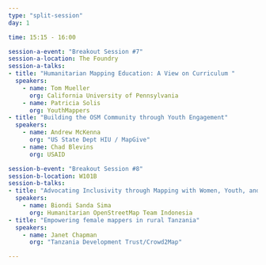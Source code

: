 ```yaml
---
type: "split-session"
day: 1

time: 15:15 - 16:00

session-a-event: "Breakout Session #7"
session-a-location: The Foundry
session-a-talks:
- title: "Humanitarian Mapping Education: A View on Curriculum "
  speakers:
    - name: Tom Mueller
      org: California University of Pennsylvania 
    - name: Patricia Solis
      org: YouthMappers
- title: "Building the OSM Community through Youth Engagement"
  speakers:
    - name: Andrew McKenna
      org: "US State Dept HIU / MapGive"
    - name: Chad Blevins
      org: USAID

session-b-event: "Breakout Session #8"
session-b-location: W101B
session-b-talks:
- title: "Advocating Inclusivity through Mapping with Women, Youth, and Disabled Communities"
  speakers:
    - name: Biondi Sanda Sima
      org: Humanitarian OpenStreetMap Team Indonesia
- title: "Empowering female mappers in rural Tanzania"
  speakers:
    - name: Janet Chapman
      org: "Tanzania Development Trust/Crowd2Map"

---
```

